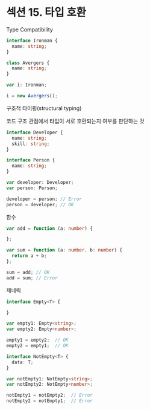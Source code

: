 # 섹션 15. 타입 호환

Type Compatibility

```ts
interface Ironman {
  name: string;
}

class Avergers {
  name: string;
}

var i: Ironman;

i = new Avergers();
```

구조적 타이핑(structural typing)

코드 구조 관점에서 타입이 서로 호환되는지 여부를 판단하는 것

```ts
interface Developer {
  name: string;
  skill: string;
}

interface Person {
  name: string;
}

var developer: Developer;
var person: Person;

developer = person; // Error
person = developer; // OK
```

함수

```ts
var add = function (a: number) {

};

var sum = function (a: number, b: number) {
  return a + b;
};

sum = add; // OK
add = sum; // Error
```

제네릭

```ts
interface Empty<T> {

}

var empty1: Empty<string>;
var empty2: Empty<number>;

empty1 = empty2;  // OK
empty2 = empty1;  // OK

interface NotEmpty<T> {
  data: T;
}

var notEmpty1: NotEmpty<string>;
var notEmpty2: NotEmpty<number>;

notEmpty1 = notEmpty2;  // Error
notEmpty2 = notEmpty1;  // Error
```
